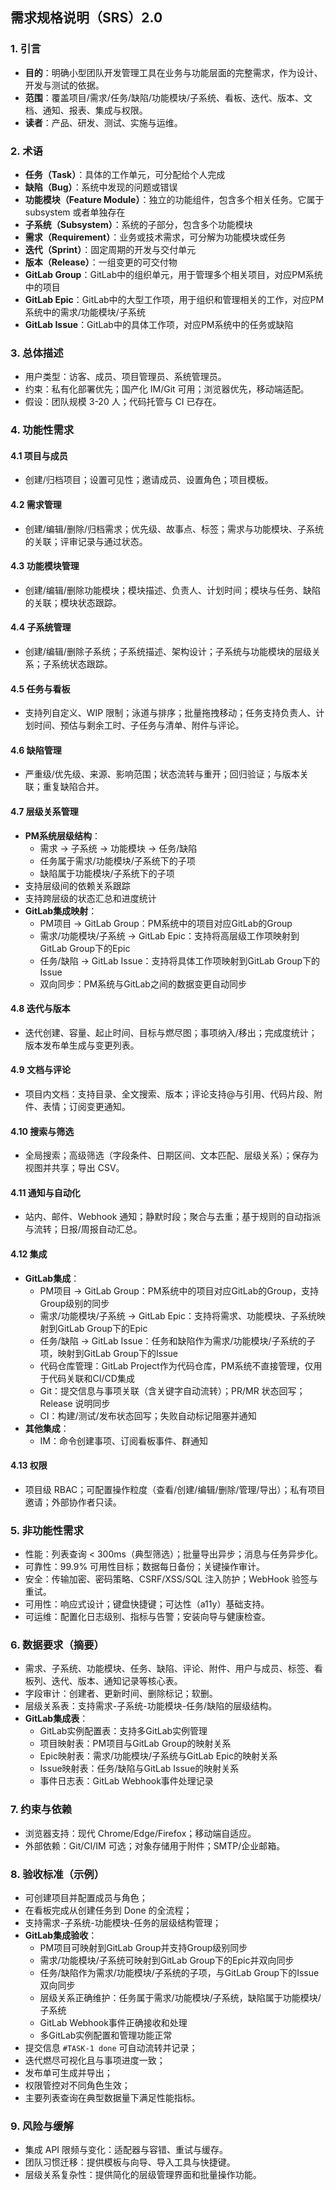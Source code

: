 ## 需求规格说明（SRS）2.0

### 1. 引言
- **目的**：明确小型团队开发管理工具在业务与功能层面的完整需求，作为设计、开发与测试的依据。
- **范围**：覆盖项目/需求/任务/缺陷/功能模块/子系统、看板、迭代、版本、文档、通知、报表、集成与权限。
- **读者**：产品、研发、测试、实施与运维。

### 2. 术语
- **任务（Task）**：具体的工作单元，可分配给个人完成
- **缺陷（Bug）**：系统中发现的问题或错误
- **功能模块（Feature Module）**：独立的功能组件，包含多个相关任务。它属于 subsystem 或者单独存在
- **子系统（Subsystem）**：系统的子部分，包含多个功能模块
- **需求（Requirement）**：业务或技术需求，可分解为功能模块或任务
- **迭代（Sprint）**：固定周期的开发与交付单元
- **版本（Release）**：一组变更的可交付物
- **GitLab Group**：GitLab中的组织单元，用于管理多个相关项目，对应PM系统中的项目
- **GitLab Epic**：GitLab中的大型工作项，用于组织和管理相关的工作，对应PM系统中的需求/功能模块/子系统
- **GitLab Issue**：GitLab中的具体工作项，对应PM系统中的任务或缺陷

### 3. 总体描述
- 用户类型：访客、成员、项目管理员、系统管理员。
- 约束：私有化部署优先；国产化 IM/Git 可用；浏览器优先，移动端适配。
- 假设：团队规模 3-20 人；代码托管与 CI 已存在。

### 4. 功能性需求
#### 4.1 项目与成员
- 创建/归档项目；设置可见性；邀请成员、设置角色；项目模板。

#### 4.2 需求管理
- 创建/编辑/删除/归档需求；优先级、故事点、标签；需求与功能模块、子系统的关联；评审记录与通过状态。

#### 4.3 功能模块管理
- 创建/编辑/删除功能模块；模块描述、负责人、计划时间；模块与任务、缺陷的关联；模块状态跟踪。

#### 4.4 子系统管理
- 创建/编辑/删除子系统；子系统描述、架构设计；子系统与功能模块的层级关系；子系统状态跟踪。

#### 4.5 任务与看板
- 支持列自定义、WIP 限制；泳道与排序；批量拖拽移动；任务支持负责人、计划时间、预估与剩余工时、子任务与清单、附件与评论。

#### 4.6 缺陷管理
- 严重级/优先级、来源、影响范围；状态流转与重开；回归验证；与版本关联；重复缺陷合并。

#### 4.7 层级关系管理
- **PM系统层级结构**：
  - 需求 → 子系统 → 功能模块 → 任务/缺陷
  - 任务属于需求/功能模块/子系统下的子项
  - 缺陷属于功能模块/子系统下的子项
- 支持层级间的依赖关系跟踪
- 支持跨层级的状态汇总和进度统计
- **GitLab集成映射**：
  - PM项目 → GitLab Group：PM系统中的项目对应GitLab的Group
  - 需求/功能模块/子系统 → GitLab Epic：支持将高层级工作项映射到GitLab Group下的Epic
  - 任务/缺陷 → GitLab Issue：支持将具体工作项映射到GitLab Group下的Issue
  - 双向同步：PM系统与GitLab之间的数据变更自动同步

#### 4.8 迭代与版本
- 迭代创建、容量、起止时间、目标与燃尽图；事项纳入/移出；完成度统计；版本发布单生成与变更列表。

#### 4.9 文档与评论
- 项目内文档：支持目录、全文搜索、版本；评论支持@与引用、代码片段、附件、表情；订阅变更通知。

#### 4.10 搜索与筛选
- 全局搜索；高级筛选（字段条件、日期区间、文本匹配、层级关系）；保存为视图并共享；导出 CSV。

#### 4.11 通知与自动化
- 站内、邮件、Webhook 通知；静默时段；聚合与去重；基于规则的自动指派与流转；日报/周报自动汇总。

#### 4.12 集成
- **GitLab集成**：
  - PM项目 → GitLab Group：PM系统中的项目对应GitLab的Group，支持Group级别的同步
  - 需求/功能模块/子系统 → GitLab Epic：支持将需求、功能模块、子系统映射到GitLab Group下的Epic
  - 任务/缺陷 → GitLab Issue：任务和缺陷作为需求/功能模块/子系统的子项，映射到GitLab Group下的Issue
  - 代码仓库管理：GitLab Project作为代码仓库，PM系统不直接管理，仅用于代码关联和CI/CD集成
  - Git：提交信息与事项关联（含关键字自动流转）；PR/MR 状态回写；Release 说明同步
  - CI：构建/测试/发布状态回写；失败自动标记阻塞并通知
- **其他集成**：
  - IM：命令创建事项、订阅看板事件、群通知

#### 4.13 权限
- 项目级 RBAC；可配置操作粒度（查看/创建/编辑/删除/管理/导出）；私有项目邀请；外部协作者只读。

### 5. 非功能性需求
- 性能：列表查询 < 300ms（典型筛选）；批量导出异步；消息与任务异步化。
- 可靠性：99.9% 可用性目标；数据每日备份；关键操作审计。
- 安全：传输加密、密码策略、CSRF/XSS/SQL 注入防护；WebHook 验签与重试。
- 可用性：响应式设计；键盘快捷键；可达性（a11y）基础支持。
- 可运维：配置化日志级别、指标与告警；安装向导与健康检查。

### 6. 数据要求（摘要）
- 需求、子系统、功能模块、任务、缺陷、评论、附件、用户与成员、标签、看板列、迭代、版本、通知记录等核心表。
- 字段审计：创建者、更新时间、删除标记；软删。
- 层级关系表：支持需求-子系统-功能模块-任务/缺陷的层级结构。
- **GitLab集成表**：
  - GitLab实例配置表：支持多GitLab实例管理
  - 项目映射表：PM项目与GitLab Group的映射关系
  - Epic映射表：需求/功能模块/子系统与GitLab Epic的映射关系
  - Issue映射表：任务/缺陷与GitLab Issue的映射关系
  - 事件日志表：GitLab Webhook事件处理记录

### 7. 约束与依赖
- 浏览器支持：现代 Chrome/Edge/Firefox；移动端自适应。
- 外部依赖：Git/CI/IM 可选；对象存储用于附件；SMTP/企业邮箱。

### 8. 验收标准（示例）
- 可创建项目并配置成员与角色；
- 在看板完成从创建任务到 Done 的全流程；
- 支持需求-子系统-功能模块-任务的层级结构管理；
- **GitLab集成验收**：
  - PM项目可映射到GitLab Group并支持Group级别同步
  - 需求/功能模块/子系统可映射到GitLab Group下的Epic并双向同步
  - 任务/缺陷作为需求/功能模块/子系统的子项，与GitLab Group下的Issue双向同步
  - 层级关系正确维护：任务属于需求/功能模块/子系统，缺陷属于功能模块/子系统
  - GitLab Webhook事件正确接收和处理
  - 多GitLab实例配置和管理功能正常
- 提交信息 `#TASK-1 done` 可自动流转并记录；
- 迭代燃尽可视化且与事项进度一致；
- 发布单可生成并导出；
- 权限管控对不同角色生效；
- 主要列表查询在典型数据量下满足性能指标。

### 9. 风险与缓解
- 集成 API 限频与变化：适配器与容错、重试与缓存。
- 团队习惯迁移：提供模板与向导、导入工具与快捷键。
- 层级关系复杂性：提供简化的层级管理界面和批量操作功能。

